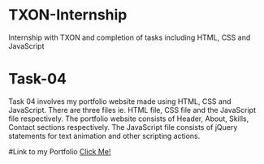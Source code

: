 # TXON-Internship
Internship with TXON and completion of tasks including HTML, CSS and JavaScript

# Task-04

Task 04 involves my portfolio website made using HTML, CSS and JavaScript. There are three files ie. HTML file, CSS file and the JavaScript file respectively. The portfolio website consists of Header, About, Skills, Contact sections respectively. The JavaScript file consists of jQuery statements for text animation and other scripting actions.

#Link to my Portfolio
<a href="" target="_blank">Click Me!</a>
